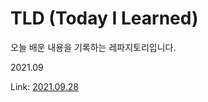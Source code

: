 # TLD (Today I Learned) 
오늘 배운 내용을 기록하는 레파지토리입니다. 

2021.09

Link: [2021.09.28][2021.09.28]

[2021.09.28]: https://github.com/yeoonjae/TLD/blob/main/202109/20210928.md
